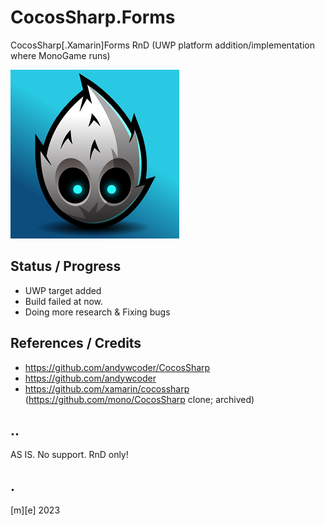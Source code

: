 # CocosSharp.Forms

CocosSharp[.Xamarin]Forms RnD  (UWP platform addition/implementation where MonoGame runs)

![Hello from Cocos](Images/intro.png)

## Status / Progress
- UWP target added
- Build failed at now.
- Doing more research & Fixing bugs

## References / Credits
- https://github.com/andywcoder/CocosSharp	
- https://github.com/andywcoder
- https://github.com/xamarin/cocossharp (https://github.com/mono/CocosSharp clone; archived)

## ..
AS IS. No support. RnD only!

## .
[m][e] 2023